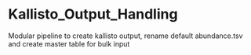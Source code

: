 # Kallisto_Output_Handling
Modular pipeline to create kallisto output, rename default abundance.tsv and create master table for bulk input
